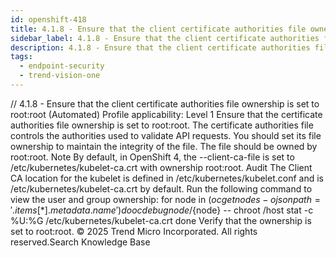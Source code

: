 ```yaml
---
id: openshift-418
title: 4.1.8 - Ensure that the client certificate authorities file ownership is set to root:root (Automated)
sidebar_label: 4.1.8 - Ensure that the client certificate authorities file ownership is set to root:root (Automated)
description: 4.1.8 - Ensure that the client certificate authorities file ownership is set to root:root (Automated)
tags:
  - endpoint-security
  - trend-vision-one
---
```


/*<![CDATA[*/ $('#title').html($('meta[name=map-description]').attr('content')); /*]]>*/ 4.1.8 - Ensure that the client certificate authorities file ownership is set to root:root (Automated) Profile applicability: Level 1 Ensure that the certificate authorities file ownership is set to root:root. The certificate authorities file controls the authorities used to validate API requests. You should set its file ownership to maintain the integrity of the file. The file should be owned by root:root. Note By default, in OpenShift 4, the --client-ca-file is set to /etc/kubernetes/kubelet-ca.crt with ownership root:root. Audit The Client CA location for the kubelet is defined in /etc/kubernetes/kubelet.conf and is /etc/kubernetes/kubelet-ca.crt by default. Run the following command to view the user and group ownership: for node in $(oc get nodes -o jsonpath='{.items[*].metadata.name}') do oc debug node/${node} -- chroot /host stat -c %U:%G /etc/kubernetes/kubelet-ca.crt done Verify that the ownership is set to root:root. © 2025 Trend Micro Incorporated. All rights reserved.Search Knowledge Base